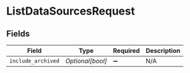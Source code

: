 # ListDataSourcesRequest


## Fields

| Field              | Type               | Required           | Description        |
| ------------------ | ------------------ | ------------------ | ------------------ |
| `include_archived` | *Optional[bool]*   | :heavy_minus_sign: | N/A                |